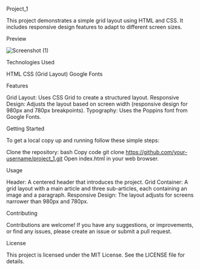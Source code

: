 Project_1

This project demonstrates a simple grid layout using HTML and CSS. It includes responsive design features to adapt to different screen sizes.

Preview

![Screenshot (1)](https://github.com/IT21117428/CSS-Grid-Project1/assets/87494020/36a4e025-9c5a-4f96-a604-a45ba08d293f)

Technologies Used

HTML
CSS (Grid Layout)
Google Fonts

Features

Grid Layout: Uses CSS Grid to create a structured layout.
Responsive Design: Adjusts the layout based on screen width (responsive design for 980px and 780px breakpoints).
Typography: Uses the Poppins font from Google Fonts.

Getting Started

To get a local copy up and running follow these simple steps:

Clone the repository:
bash
Copy code
git clone https://github.com/your-username/project_1.git
Open index.html in your web browser.

Usage

Header: A centered header that introduces the project.
Grid Container: A grid layout with a main article and three sub-articles, each containing an image and a paragraph.
Responsive Design: The layout adjusts for screens narrower than 980px and 780px.

Contributing

Contributions are welcome! If you have any suggestions, or improvements, or find any issues, please create an issue or submit a pull request.

License

This project is licensed under the MIT License. See the LICENSE file for details.
